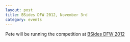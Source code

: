 ```yaml
---
layout: post
title: BSides DFW 2012, November 3rd
category: events
---
```


Pete will be running the competition at [BSides DFW 2012](http://www.securitybsides.com/w/page/50488342/BSidesDFW%202012)
